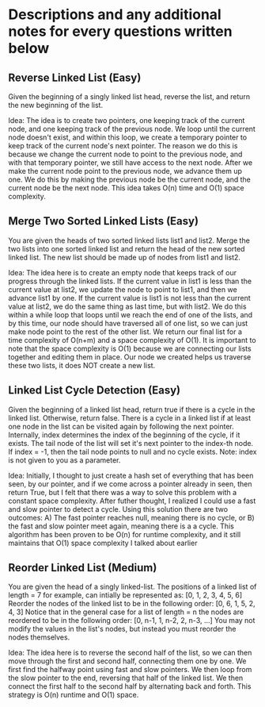 # Descriptions and any additional notes for every questions written below

## Reverse Linked List (Easy)

Given the beginning of a singly linked list head, reverse the list, and return the new beginning of the list.

Idea: The idea is to create two pointers, one keeping track of the current node, and one keeping track of the previous node. We loop until the current node doesn't exist, and within this loop, we create a temporary pointer to keep track of the current node's next pointer. The reason we do this is because we change the current node to point to the previous node, and with that temporary pointer, we still have access to the next node. After we make the current node point to the previous node, we advance them up one. We do this by making the previous node be the current node, and the current node be the next node. This idea takes O(n) time and O(1) space complexity.

## Merge Two Sorted Linked Lists (Easy)

You are given the heads of two sorted linked lists list1 and list2.
Merge the two lists into one sorted linked list and return the head of the new sorted linked list.
The new list should be made up of nodes from list1 and list2.

Idea: The idea here is to create an empty node that keeps track of our progress through the linked lists. If the current value in list1 is less than the current value at list2, we update the node to point to list1, and then we advance list1 by one. If the current value is list1 is not less than the current value at list2, we do the same thing as last time, but with list2. We do this within a while loop that loops until we reach the end of one of the lists, and by this time, our node should have traversed all of one list, so we can just make node point to the rest of the other list. We return our final list for a time complexity of O(n+m) and a space complexity of O(1). It is important to note that the space complexity is O(1) because we are connecting our lists together and editing them in place. Our node we created helps us traverse these two lists, it does NOT create a new list.

## Linked List Cycle Detection (Easy) 

Given the beginning of a linked list head, return true if there is a cycle in the linked list. Otherwise, return false.
There is a cycle in a linked list if at least one node in the list can be visited again by following the next pointer.
Internally, index determines the index of the beginning of the cycle, if it exists. The tail node of the list will set it's next pointer to the index-th node. If index = -1, then the tail node points to null and no cycle exists.
Note: index is not given to you as a parameter.

Idea: Initially, I thought to just create a hash set of everything that has been seen, by our pointer, and if we come across a pointer already in seen, then return True, but I felt that there was a way to solve this problem with a constant space complexity. After futher thought, I realized I could use a fast and slow pointer to detect a cycle. Using this solution there are two outcomes: A) The fast pointer reaches null, meaning there is no cycle, or B) the fast and slow pointer meet again, meaning there is a a cycle. This algorithm has been proven to be O(n) for runtime complexity, and it still maintains that O(1) space complexity I talked about earlier

## Reorder Linked List (Medium)

You are given the head of a singly linked-list.
The positions of a linked list of length = 7 for example, can intially be represented as:
[0, 1, 2, 3, 4, 5, 6]
Reorder the nodes of the linked list to be in the following order:
[0, 6, 1, 5, 2, 4, 3]
Notice that in the general case for a list of length = n the nodes are reordered to be in the following order: 
[0, n-1, 1, n-2, 2, n-3, ...]
You may not modify the values in the list's nodes, but instead you must reorder the nodes themselves.

Idea: The idea here is to reverse the second half of the list, so we can then move through the first and second half, connecting them one by one. We first find the halfway point using fast and slow pointers. We then loop from the slow pointer to the end, reversing that half of the linked list. We then connect the first half to the second half by alternating back and forth. This strategy is O(n) runtime and O(1) space.